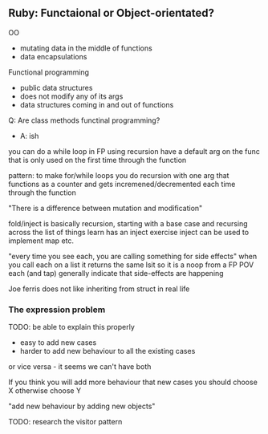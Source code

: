 ## Ruby: Functaional or Object-orientated?

OO
  * mutating data in the middle of functions
  * data encapsulations

Functional programming
  * public data structures
  * does not modify any of its args
  * data structures coming in and out of functions

Q: Are class methods functinal programming?
  * A: ish

you can do a while loop in FP using recursion
have a default arg on the func that is only used on the first time through the function

pattern: to make for/while loops you do recursion with one arg that functions as a counter and gets incremened/decremented each time through the function

"There is a difference between mutation and modification"


fold/inject is basically recursion, starting with a base case and recursing across the list of things
learn has an inject exercise
inject can be used to implement map etc.

"every time you see each, you are calling something for side effects"
when you call each on a list it returns the same lsit so it is a noop from a FP POV
each (and tap) generally indicate that side-effects are happening

Joe ferris does not like inheriting from struct in real life


### The expression problem

TODO: be able to explain this properly

* easy to add new cases
* harder to add new behaviour to all the existing cases

or vice versa - it seems we can't have both

If you think you will add more behaviour that new cases you should choose X otherwise choose Y

"add new behaviour by adding new objects"

TODO: research the visitor pattern
